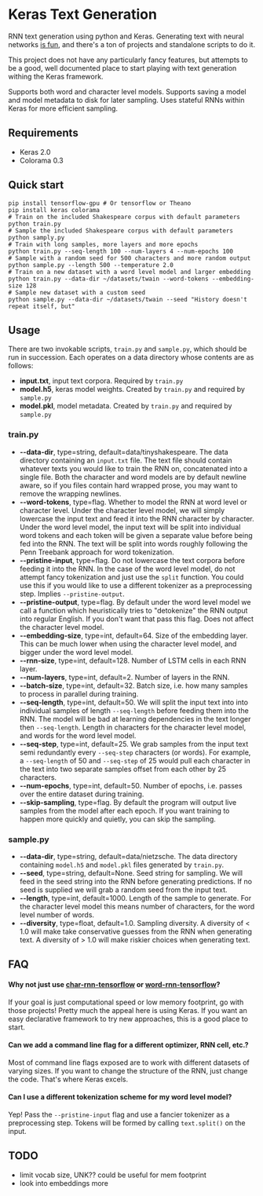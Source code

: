 Keras Text Generation
=====================

RNN text generation using python and Keras. Generating text with neural networks
[is fun](http://karpathy.github.io/2015/05/21/rnn-effectiveness/), and there's
a ton of projects and standalone scripts to do it.

This project does not have any particularly fancy features, but attempts to be
a good, well documented place to start playing with text generation withing the
Keras framework.

Supports both word and character level models. Supports saving a model and model
metadata to disk for later sampling. Uses stateful RNNs within Keras for more
efficient sampling.

Requirements
------------
 - Keras 2.0
 - Colorama 0.3

Quick start
-----------
```shell
pip install tensorflow-gpu # Or tensorflow or Theano
pip install keras colorama
# Train on the included Shakespeare corpus with default parameters
python train.py
# Sample the included Shakespeare corpus with default parameters
python samply.py
# Train with long samples, more layers and more epochs
python train.py --seq-length 100 --num-layers 4 --num-epochs 100
# Sample with a random seed for 500 characters and more random output
python sample.py --length 500 --temperature 2.0
# Train on a new dataset with a word level model and larger embedding
python train.py --data-dir ~/datasets/twain --word-tokens --embedding-size 128
# Sample new dataset with a custom seed
python sample.py --data-dir ~/datasets/twain --seed "History doesn't repeat itself, but"
```

Usage
-----

There are two invokable scripts, `train.py` and `sample.py`, which should be run
in succession. Each operates on a data directory whose contents are as follows:

 - **input.txt**, input text corpora. Required by `train.py`
 - **model.h5**, keras model weights. Created by `train.py` and required by `sample.py`
 - **model.pkl**, model metadata. Created by `train.py` and required by `sample.py`

### train.py

 - **--data-dir**, type=string, default=data/tinyshakespeare. The data
   directory containing an `input.txt` file. The text file should contain
   whatever texts you would like to train the RNN on, concatenated into a single
   file. Both the character and word models are by default newline aware, so if
   you files contain hard wrapped prose, you may want to remove the wrapping
   newlines.
 - **--word-tokens**, type=flag. Whether to model the RNN at
   word level or character level. Under the character level model, we will
   simply lowercase the input text and feed it into the RNN character by
   character. Under the word level model, the input text will be split into
   individual word tokens and each token will be given a separate value before
   being fed into the RNN. The text will be split into words roughly following
   the Penn Treebank approach for word tokenization.
 - **--pristine-input**, type=flag. Do not lowercase the text
   corpora before feeding it into the RNN. In the case of the word level model,
   do not attempt fancy tokenization and just use the `split` function. You
   could use this if you would like to use a different tokenizer as a
   preprocessing step. Implies `--pristine-output`.
 - **--pristine-output**, type=flag. By default under the word
   level model we call a function which heuristically tries to "detokenize" the
   RNN output into regular English. If you don't want that pass this flag. Does
   not affect the character level model.
 - **--embedding-size**, type=int, default=64. Size of the embedding layer.
   This can be much lower when using the character level model, and bigger under
   the word level model.
 - **--rnn-size**, type=int, default=128. Number of LSTM cells in each RNN
   layer.
 - **--num-layers**, type=int, default=2. Number of layers in the RNN.
 - **--batch-size**, type=int, default=32. Batch size, i.e. how many samples
   to process in parallel during training.
 - **--seq-length**, type=int, default=50. We will split the input text into
   into individual samples of length `--seq-length` before feeding them into the
   RNN. The model will be bad at learning dependencies in the text longer then
   `--seq-length`. Length in characters for the character level model, and words
   for the word level model.
 - **--seq-step**, type=int, default=25. We grab samples from the input text
   semi redundantly every `--seq-step` characters (or words). For example, a
   `--seq-length` of 50 and `--seq-step` of 25 would pull each character in the
   text into two separate samples offset from each other by 25 characters.
 - **--num-epochs**, type=int, default=50. Number of epochs, i.e. passes over
   the entire dataset during training.
 - **--skip-sampling**, type=flag. By default the program will
   output live samples from the model after each epoch. If you want training to
   happen more quickly and quietly, you can skip the sampling.

### sample.py

 - **--data-dir**, type=string, default=data/nietzsche. The data directory
   containing `model.h5` and `model.pkl` files generated by `train.py`.
 - **--seed**, type=string, default=None. Seed string for sampling. We will
   feed in the seed string into the RNN before generating predictions. If no
   seed is supplied we will grab a random seed from the input text.
 - **--length**, type=int, default=1000. Length of the sample to generate. For
   the character level model this means number of characters, for the word level
   number of words.
 - **--diversity**, type=float, default=1.0. Sampling diversity. A diversity
   of < 1.0 will make take conservative guesses from the RNN when generating
   text. A diversity of > 1.0 will make riskier choices when generating text.

FAQ
---

#### Why not just use [char-rnn-tensorflow](https://github.com/sherjilozair/char-rnn-tensorflow) or [word-rnn-tensorflow](https://github.com/hunkim/word-rnn-tensorflow)?

If your goal is just computational speed or low memory footprint, go with those
projects! Pretty much the appeal here is using Keras. If you want an easy
declarative framework to try new approaches, this is a good place to start.

#### Can we add a command line flag for a different optimizer, RNN cell, etc.?

Most of command line flags exposed are to work with different datasets of
varying sizes. If you want to change the structure of the RNN, just change the
code. That's where Keras excels.

#### Can I use a different tokenization scheme for my word level model?

Yep! Pass the `--pristine-input` flag and use a fancier tokenizer as a
preprocessing step. Tokens will be formed by calling `text.split()` on the
input.

TODO
----

 - limit vocab size, UNK?? could be useful for mem footprint
 - look into embeddings more
